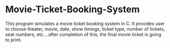 # Movie-Ticket-Booking-System
This program simulates a movie ticket booking system in C. It provides user to choose theater, movie, date, show timings, ticket type, number of tickets, seat numbers, etc....after completion of this, the final movie ticket is going to print.
